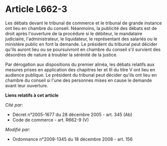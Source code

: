 # Article L662-3

Les débats devant le tribunal de commerce et le tribunal de grande instance ont lieu en chambre du conseil. Néanmoins, la
publicité des débats est de droit après l'ouverture de la procédure si le débiteur, le mandataire judiciaire,
l'administrateur, le liquidateur, le représentant des salariés ou le ministère public en font la demande. Le président du
tribunal peut décider qu'ils auront lieu ou se poursuivront en chambre du conseil s'il survient des désordres de nature à
troubler la sérénité de la justice. 

Par dérogation aux dispositions du premier alinéa, les débats relatifs aux mesures prises en application des chapitres Ier et
III du titre V ont lieu en audience publique. Le président du tribunal peut décider qu'ils ont lieu en chambre du conseil si
l'une des personnes mises en cause le demande avant leur ouverture.

**Liens relatifs à cet article**

_Cité par_:

  - Décret n°2005-1677 du 28 décembre 2005 - art. 345 (Ab)
  - Code de commerce - art. R662-9 (V)

_Modifié par_:

  - Ordonnance n°2008-1345 du 18 décembre 2008 - art. 156
